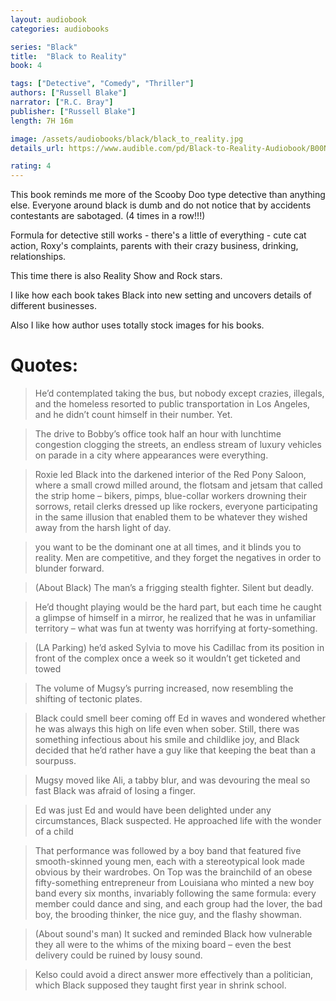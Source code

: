```yaml
---
layout: audiobook
categories: audiobooks

series: "Black"
title:  "Black to Reality"
book: 4

tags: ["Detective", "Comedy", "Thriller"]
authors: ["Russell Blake"]
narrator: ["R.C. Bray"]
publisher: ["Russell Blake"]
length: 7H 16m

image: /assets/audiobooks/black/black_to_reality.jpg
details_url: https://www.audible.com/pd/Black-to-Reality-Audiobook/B00NUD99TC

rating: 4
---
```


This book reminds me more of the Scooby Doo type detective than anything else. 
Everyone around black is dumb and do not notice <spoiler> that by accidents contestants are sabotaged. (4 times in a row!!!) </spoiler>

Formula for detective still works - there's a little of everything - cute cat action, Roxy's complaints, parents with their crazy business, drinking, relationships.

This time there is also Reality Show and Rock stars.

I like how each book takes Black into new setting and uncovers details of different businesses.

Also I like how author uses totally stock images for his books.

# Quotes:

> He’d contemplated taking the bus, but nobody except crazies, illegals, and the homeless resorted to public transportation in Los Angeles, and he didn’t count himself in their number. Yet.

> The drive to Bobby’s office took half an hour with lunchtime congestion clogging the streets, an endless stream of luxury vehicles on parade in a city where appearances were everything.

> Roxie led Black into the darkened interior of the Red Pony Saloon, where a small crowd milled around, the flotsam and jetsam that called the strip home – bikers, pimps, blue-collar workers drowning their sorrows, retail clerks dressed up like rockers, everyone participating in the same illusion that enabled them to be whatever they wished away from the harsh light of day.

>  you want to be the dominant one at all times, and it blinds you to reality. Men are competitive, and they forget the negatives in order to blunder forward.

> (About Black) The man’s a frigging stealth fighter. Silent but deadly.

> He’d thought playing would be the hard part, but each time he caught a glimpse of himself in a mirror, he realized that he was in unfamiliar territory – what was fun at twenty was horrifying at forty-something.

> (LA Parking) he’d asked Sylvia to move his Cadillac from its position in front of the complex once a week so it wouldn’t get ticketed and towed

> The volume of Mugsy’s purring increased, now resembling the shifting of tectonic plates.

> Black could smell beer coming off Ed in waves and wondered whether he was always this high on life even when sober. Still, there was something infectious about his smile and childlike joy, and Black decided that he’d rather have a guy like that keeping the beat than a sourpuss. 

>  Mugsy moved like Ali, a tabby blur, and was devouring the meal so fast Black was afraid of losing a finger.

> Ed was just Ed and would have been delighted under any circumstances, Black suspected. He approached life with the wonder of a child

> That performance was followed by a boy band that featured five smooth-skinned young men, each with a stereotypical look made obvious by their wardrobes. On Top was the brainchild of an obese fifty-something entrepreneur from Louisiana who minted a new boy band every six months, invariably following the same formula: every member could dance and sing, and each group had the lover, the bad boy, the brooding thinker, the nice guy, and the flashy showman.

> (About sound's man) It sucked and reminded Black how vulnerable they all were to the whims of the mixing board – even the best delivery could be ruined by lousy sound.

> Kelso could avoid a direct answer more effectively than a politician, which Black supposed they taught first year in shrink school.